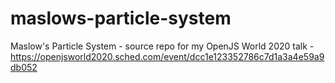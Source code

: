 # maslows-particle-system
Maslow's Particle System - source repo for my OpenJS World 2020 talk - https://openjsworld2020.sched.com/event/dcc1e123352786c7d1a3a4e59a9db052
